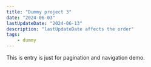 ```yaml
---
title: "Dummy project 3"
date: "2024-06-03"
lastUpdateDate: "2024-06-13"
description: "lastUpdateDate affects the order"
tags:
    - dummy
---
```


This is entry is just for pagination and navigation demo.